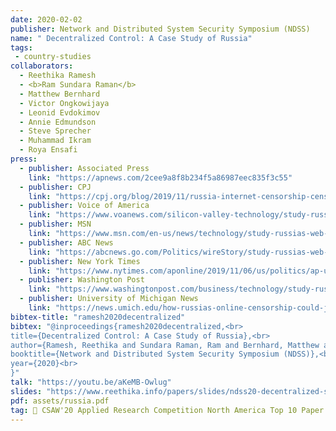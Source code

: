 ```yaml
---
date: 2020-02-02
publisher: Network and Distributed System Security Symposium (NDSS)
name: " Decentralized Control: A Case Study of Russia"
tags:
 - country-studies
collaborators:
  - Reethika Ramesh
  - <b>Ram Sundara Raman</b>
  - Matthew Bernhard
  - Victor Ongkowijaya
  - Leonid Evdokimov
  - Annie Edmundson
  - Steve Sprecher
  - Muhammad Ikram
  - Roya Ensafi
press:
  - publisher: Associated Press
    link: "https://apnews.com/2cee9a8f8b234f5a86987eec835f3c55"
  - publisher: CPJ
    link: "https://cpj.org/blog/2019/11/russia-internet-censorship-censored-planet.php"
  - publisher: Voice of America
    link: "https://www.voanews.com/silicon-valley-technology/study-russias-web-censoring-tool-sets-pace-imitators"
  - publisher: MSN
    link: "https://www.msn.com/en-us/news/technology/study-russias-web-censoring-tool-sets-pace-for-imitators/ar-AAJXp4A?srcref=rss"
  - publisher: ABC News
    link: "https://abcnews.go.com/Politics/wireStory/study-russias-web-censoring-tool-sets-pace-imitators-66797101"
  - publisher: New York Times
    link: "https://www.nytimes.com/aponline/2019/11/06/us/politics/ap-us-russia-internet-censorship.html"
  - publisher: Washington Post
    link: "https://www.washingtonpost.com/business/technology/study-russias-web-censoring-tool-sets-pace-for-imitators/2019/11/06/f10dd964-00ea-11ea-8341-cc3dce52e7de_story.html"
  - publisher: University of Michigan News
    link: "https://news.umich.edu/how-russias-online-censorship-could-jeopardize-internet-freedom-worldwide/"
bibtex-title: "ramesh2020decentralized"
bibtex: "@inproceedings{ramesh2020decentralized,<br>
title={Decentralized Control: A Case Study of Russia},<br>
author={Ramesh, Reethika and Sundara Raman, Ram and Bernhard, Matthew and Ongkowijaya, Victor and Evdokimov, Leonid and Edmundson, Annie and Sprecher, Steve and Ikram, Muhammad and Ensafi, Roya},<br>
booktitle={Network and Distributed System Security Symposium (NDSS)},<br>
year={2020}<br>
}"
talk: "https://youtu.be/aKeMB-Owlug"
slides: "https://www.reethika.info/papers/slides/ndss20-decentralized-slides-v1.pdf"
pdf: assets/russia.pdf
tag: 🏅 CSAW'20 Applied Research Competition North America Top 10 Paper 
---
```

